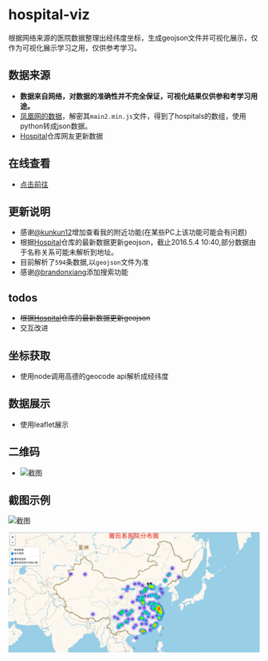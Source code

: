 # hospital-viz
根据网络来源的医院数据整理出经纬度坐标，生成geojson文件并可视化展示，仅作为可视化展示学习之用，仅供参考学习。
## 数据来源
- **数据来自网络，对数据的准确性并不完全保证，可视化结果仅供参和考学习用途。**
- [凤凰网的数据](http://news.ifeng.com/mainland/special/ptxyy/)，解密其`main2.min.js`文件，得到了hospitals的数组，使用python转成json数据。
- [Hospital](https://github.com/langhua9527/Hospital)仓库网友更新数据

## 在线查看

- [点击前往](https://wandergis.com/hospital-viz/index.html)

## 更新说明

- 感谢[@kunkun12](https://github.com/kunkun12)增加查看我的附近功能(在某些PC上该功能可能会有问题)
- 根据[Hospital](https://github.com/langhua9527/Hospital)仓库的最新数据更新geojson，截止2016.5.4 10:40,部分数据由于名称关系可能未解析到地址。
- 目前解析了`594`条数据,以`geojson`文件为准
- 感谢[@brandonxiang](https://github.com/brandonxiang)添加搜索功能

## todos

- ~~根据[Hospital](https://github.com/langhua9527/Hospital)仓库的最新数据更新geojson~~
- 交互改进

## 坐标获取

- 使用node调用高德的geocode api解析成经纬度

## 数据展示

- 使用leaflet展示

## 二维码
- ![截图](https://raw.githubusercontent.com/wandergis/hospital-viz/gh-pages/qrcode.png)

## 截图示例

![截图](https://raw.githubusercontent.com/wandergis/hospital-viz/gh-pages/screenshot2.png)

![截图](https://raw.githubusercontent.com/wandergis/hospital-viz/gh-pages/screenshot.png)


